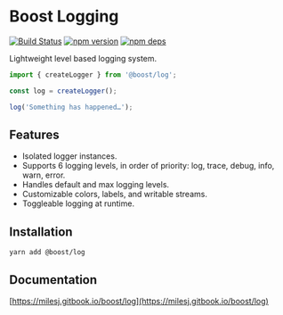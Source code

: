 # Boost Logging

[![Build Status](https://travis-ci.org/milesj/boost.svg?branch=master)](https://travis-ci.org/milesj/boost)
[![npm version](https://badge.fury.io/js/%40boost%log.svg)](https://www.npmjs.com/package/@boost/log)
[![npm deps](https://david-dm.org/milesj/boost.svg?path=packages/log)](https://www.npmjs.com/package/@boost/log)

Lightweight level based logging system.

```ts
import { createLogger } from '@boost/log';

const log = createLogger();

log('Something has happened…');
```

## Features

- Isolated logger instances.
- Supports 6 logging levels, in order of priority: log, trace, debug, info, warn, error.
- Handles default and max logging levels.
- Customizable colors, labels, and writable streams.
- Toggleable logging at runtime.

## Installation

```
yarn add @boost/log
```

## Documentation

[https://milesj.gitbook.io/boost/log](https://milesj.gitbook.io/boost/log)

